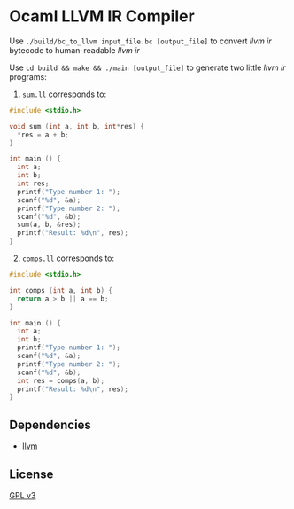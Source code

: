 # Ocaml LLVM IR Compiler

Use `./build/bc_to_llvm input_file.bc [output_file]` to convert *llvm ir* bytecode to human-readable *llvm ir*


Use `cd build && make && ./main [output_file]` to generate two little *llvm ir* programs:

1. `sum.ll` corresponds to:
```c
#include <stdio.h>

void sum (int a, int b, int*res) {
  *res = a + b;
}

int main () {
  int a;
  int b;
  int res;
  printf("Type number 1: ");
  scanf("%d", &a);
  printf("Type number 2: ");
  scanf("%d", &b);
  sum(a, b, &res);
  printf("Result: %d\n", res);
}
```

2. `comps.ll` corresponds to:
```c
#include <stdio.h>

int comps (int a, int b) {
  return a > b || a == b;
}

int main () {
  int a;
  int b;
  printf("Type number 1: ");
  scanf("%d", &a);
  printf("Type number 2: ");
  scanf("%d", &b);
  int res = comps(a, b);
  printf("Result: %d\n", res);
}
```

## Dependencies
+ [llvm](https://opam.ocaml.org/packages/llvm/)

## License
[GPL v3](https://choosealicense.com/licenses/gpl-3.0/)